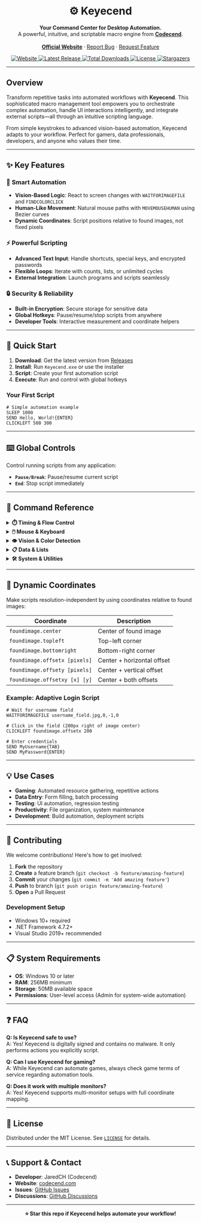 <div align="center">
  <h1 align="center">⚙️ Keyecend</h1>

  <p align="center">
    <strong>Your Command Center for Desktop Automation.</strong>
    <br />
    A powerful, intuitive, and scriptable macro engine from <a href="https://www.codecend.com" target="_blank"><strong>Codecend</strong></a>.
    <br />
    <br />
    <a href="https://www.codecend.com" target="_blank"><strong>Official Website</strong></a>
    ·
    <a href="https://github.com/JaredCH/Keyecend-by-Codecend/issues">Report Bug</a>
    ·
    <a href="https://github.com/JaredCH/Keyecend-by-Codecend/issues">Request Feature</a>
  </p>

</div>

<div align="center">
  <a href="https://www.codecend.com">
    <img src="https://img.shields.io/badge/Website-Codecend.com-blue?style=for-the-badge&logo=googlechrome&logoColor=white" alt="Website">
  </a>
  <a href="https://github.com/JaredCH/Keyecend-by-Codecend/releases/latest">
    <img src="https://img.shields.io/github/v/release/JaredCH/Keyecend-by-Codecend?style=for-the-badge&color=5d69bf" alt="Latest Release">
  </a>
  <a href="https://github.com/JaredCH/Keyecend-by-Codecend/releases">
    <img src="https://img.shields.io/github/downloads/JaredCH/Keyecend-by-Codecend/total?style=for-the-badge&color=28a745&logo=download" alt="Total Downloads">
  </a>
  <a href="https://github.com/JaredCH/Keyecend-by-Codecend/blob/main/LICENSE">
    <img src="https://img.shields.io/github/license/JaredCH/Keyecend-by-Codecend?style=for-the-badge&color=41b883" alt="License">
  </a>
  <a href="https://github.com/JaredCH/Keyecend-by-Codecend/stargazers">
    <img src="https://img.shields.io/github/stars/JaredCH/Keyecend-by-Codecend?style=for-the-badge&logo=startrek&color=f9a825" alt="Stargazers">
  </a>
</div>

---

## **Overview**

Transform repetitive tasks into automated workflows with **Keyecend**. This sophisticated macro management tool empowers you to orchestrate complex automation, handle UI interactions intelligently, and integrate external scripts—all through an intuitive scripting language.

From simple keystrokes to advanced vision-based automation, Keyecend adapts to your workflow. Perfect for gamers, data professionals, developers, and anyone who values their time.

---

## ✨ **Key Features**

### 🎯 **Smart Automation**
- **Vision-Based Logic**: React to screen changes with `WAITFORIMAGEFILE` and `FINDCOLORCLICK`
- **Human-Like Movement**: Natural mouse paths with `MOVEMOUSEHUMAN` using Bezier curves
- **Dynamic Coordinates**: Script positions relative to found images, not fixed pixels

### ⚡ **Powerful Scripting**
- **Advanced Text Input**: Handle shortcuts, special keys, and encrypted passwords
- **Flexible Loops**: Iterate with counts, lists, or unlimited cycles
- **External Integration**: Launch programs and scripts seamlessly

### 🔒 **Security & Reliability**
- **Built-in Encryption**: Secure storage for sensitive data
- **Global Hotkeys**: Pause/resume/stop scripts from anywhere
- **Developer Tools**: Interactive measurement and coordinate helpers

---

## 🚀 **Quick Start**

1. **Download**: Get the latest version from [Releases](https://github.com/JaredCH/Keyecend-by-Codecend/releases)
2. **Install**: Run `Keyecend.exe` or use the installer
3. **Script**: Create your first automation script
4. **Execute**: Run and control with global hotkeys

### Your First Script
```
# Simple automation example
SLEEP 1000
SEND Hello, World!{ENTER}
CLICKLEFT 500 300
```

---

## ⌨️ **Global Controls**

Control running scripts from any application:
- **`Pause/Break`**: Pause/resume current script
- **`End`**: Stop script immediately

---

## 📖 **Command Reference**

<details>
<summary><strong>⏱️ Timing & Flow Control</strong></summary>

### `SLEEP [duration_ms]`
Pause execution for specified milliseconds.
```
SLEEP 1500
```

### `SLEEPRANDOM [min_ms] [max_ms]`
Random pause duration for human-like behavior.
```
SLEEPRANDOM 800 1200
```

### `LOOP [count|unlimited]` ... `ENDLOOP`
Repeat command blocks.
```
LOOP 5
    SEND Hello{ENTER}
    SLEEP 500
ENDLOOP
```

</details>

<details>
<summary><strong>🖱️ Mouse & Keyboard</strong></summary>

### `MOVEMOUSE [X] [Y]` / `MOVEMOUSE [dynamic_coordinate]`
Instant cursor positioning.
```
MOVEMOUSE 800 600
MOVEMOUSE foundimage.center
```

### `MOVEMOUSEHUMAN [X] [Y] [duration_ms]`
Smooth, natural cursor movement.
```
MOVEMOUSEHUMAN 800 600 500
```

### `CLICKLEFT [X] [Y]` / `CLICKRIGHT [X] [Y]`
Mouse clicks with dynamic coordinate support.
```
CLICKLEFT 850 650
CLICKRIGHT foundimage.offsetxy 10 5
```

### `SEND [text]`
Advanced text input with special syntax:
- **Special keys**: `{ENTER}`, `{TAB}`, `{F5}`, `{UP 2}`
- **Modifiers**: `^c` (Ctrl+C), `+a` (Shift+A), `%{F4}` (Alt+F4)
- **Encrypted text**: `SEND Enc("encrypted_string")`

```
SEND Hello World!{ENTER}
SEND ^c
SEND Enc("U0Jbt...==")
```

</details>

<details>
<summary><strong>👁️ Vision & Color Detection</strong></summary>

### `WAITFORIMAGEFILE [file],[timeout],[actionOffset],[maxAttempts]`
Wait for images and control script flow.
- `file`: Image in `ScriptImages` folder
- `timeout`: Wait time (0 = unlimited)
- `actionOffset`: Lines to jump if not found (negative = loop back)
- `maxAttempts`: Maximum retry attempts (0 = unlimited)

```
# Loop until login button appears
WAITFORIMAGEFILE login_button.jpg,0,-1,0
CLICKLEFT foundimage.center
```

### `WAITFORCOLOR [X] [Y] [hex_color] [timeout_ms]`
Wait for specific pixel color.
```
WAITFORCOLOR 300 450 #FF33AA 10000
```

### `FINDCOLORCLICK [hex_color] [click_type]`
Find and click first matching color pixel.
```
FINDCOLORCLICK #1A2B3C Left
```

</details>

<details>
<summary><strong>📋 Data & Lists</strong></summary>

### `LOOPLIST [ListName]` ... `ENDLOOP`
Iterate through user-defined lists.
```
LOOPLIST USERNAMES
    SENDLISTITER USERNAMES
    SEND {TAB}
    SLEEP 500
ENDLOOP
```

### `SENDLISTITER [ListName]`
Type current list item.
```
SENDLISTITER MyList
```

</details>

<details>
<summary><strong>🛠️ System & Utilities</strong></summary>

### `RUN [program_path]`
Execute external programs.
```
RUN "notepad.exe"
RUN "C:\Scripts\utility.exe"
```

### `ENCRYPT [text]`
UI tool: Select text → Click "Encrypt" button.

### `MEASURE`
Interactive distance measurement tool.
```
MEASURE
# Distance: 100 px
# First:    X:600, Y:400
# Second:   X:700, Y:400
# Delta:    X:100, Y:0
```

### `# [comment]`
Script comments (ignored during execution).
```
# This is a comment
```

</details>

---

## 🎯 **Dynamic Coordinates**

Make scripts resolution-independent by using coordinates relative to found images:

| Coordinate | Description |
|------------|-------------|
| `foundimage.center` | Center of found image |
| `foundimage.topleft` | Top-left corner |
| `foundimage.bottomright` | Bottom-right corner |
| `foundimage.offsetx [pixels]` | Center + horizontal offset |
| `foundimage.offsety [pixels]` | Center + vertical offset |
| `foundimage.offsetxy [x] [y]` | Center + both offsets |

### Example: Adaptive Login Script
```
# Wait for username field
WAITFORIMAGEFILE username_field.jpg,0,-1,0

# Click in the field (200px right of image center)
CLICKLEFT foundimage.offsetx 200

# Enter credentials
SEND MyUsername{TAB}
SEND MyPassword{ENTER}
```

---

## 💡 **Use Cases**

- **Gaming**: Automated resource gathering, repetitive actions
- **Data Entry**: Form filling, batch processing
- **Testing**: UI automation, regression testing  
- **Productivity**: File organization, system maintenance
- **Development**: Build automation, deployment scripts

---

## 🤝 **Contributing**

We welcome contributions! Here's how to get involved:

1. **Fork** the repository
2. **Create** a feature branch (`git checkout -b feature/amazing-feature`)
3. **Commit** your changes (`git commit -m 'Add amazing feature'`)
4. **Push** to branch (`git push origin feature/amazing-feature`)
5. **Open** a Pull Request

### Development Setup
- Windows 10+ required
- .NET Framework 4.7.2+
- Visual Studio 2019+ recommended

---

## 📋 **System Requirements**

- **OS**: Windows 10 or later
- **RAM**: 256MB minimum
- **Storage**: 50MB available space
- **Permissions**: User-level access (Admin for system-wide automation)

---

## ❓ **FAQ**

**Q: Is Keyecend safe to use?**  
A: Yes! Keyecend is digitally signed and contains no malware. It only performs actions you explicitly script.

**Q: Can I use Keyecend for gaming?**  
A: While Keyecend can automate games, always check game terms of service regarding automation tools.

**Q: Does it work with multiple monitors?**  
A: Yes! Keyecend supports multi-monitor setups with full coordinate mapping.

---

## 📜 **License**

Distributed under the MIT License. See [`LICENSE`](LICENSE) for details.

---

## 📞 **Support & Contact**

- **Developer**: JaredCH (Codecend)
- **Website**: [codecend.com](https://www.codecend.com)
- **Issues**: [GitHub Issues](https://github.com/JaredCH/Keyecend-by-Codecend/issues)
- **Discussions**: [GitHub Discussions](https://github.com/JaredCH/Keyecend-by-Codecend/discussions)

---

<div align="center">
  <p><strong>⭐ Star this repo if Keyecend helps automate your workflow!</strong></p>
</div>
